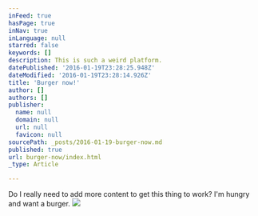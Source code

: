 ```yaml
---
inFeed: true
hasPage: true
inNav: true
inLanguage: null
starred: false
keywords: []
description: This is such a weird platform.
datePublished: '2016-01-19T23:28:25.948Z'
dateModified: '2016-01-19T23:28:14.926Z'
title: 'Burger now!'
author: []
authors: []
publisher:
  name: null
  domain: null
  url: null
  favicon: null
sourcePath: _posts/2016-01-19-burger-now.md
published: true
url: burger-now/index.html
_type: Article

---
```

Do I really need to add more content to get this thing to work? I'm hungry and want a burger.
![](https://the-grid-user-content.s3-us-west-2.amazonaws.com/1d33f266-5732-4534-889d-eb09cbab9326.jpg)